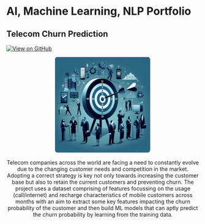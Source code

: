 # AI, Machine Learning, NLP Portfolio

## Telecom Churn Prediction

[![View on GitHub](https://img.shields.io/badge/GitHub-View_on_GitHub-blue?logo=GitHub)](https://github.com/amulay11/Telecom_Churn_Prediction)
<center><img src="assets/img/TelcoChurn.JPG" height=250 width=250><center>

Telecom companies across the world are facing a need to constantly evolve due to the changing customer needs and competition in the market. Adopting a correct strategy is key not only towards increasing the customer base but also to retain the current customers and preventing churn.
The project uses a dataset comprising of features focussing on the usage (call/internet) and recharge characteristics of mobile customers across months with an aim to extract some key features impacting the churn probability of the customer and then build ML models that can aptly predict the churn probability by learning from the training data.

